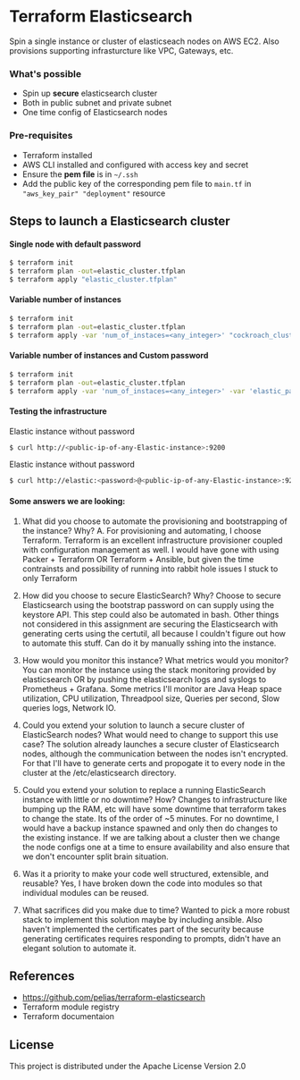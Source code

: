# Terraform Elasticsearch

Spin a single instance or cluster of elasticseach nodes on AWS EC2. Also provisions supporting infrasturcture like VPC, Gateways, etc.

### What's possible

  - Spin up **secure** elasticsearch cluster
  - Both in public subnet and private subnet
  - One time config of Elasticsearch nodes

### Pre-requisites

  - Terraform installed
  - AWS CLI installed and configured with access key and secret
  - Ensure the **pem file** is in `~/.ssh`
  - Add the public key of the corresponding pem file to `main.tf` in `"aws_key_pair" "deployment"` resource

## Steps to launch a Elasticsearch cluster

#### Single node with default password
```sh
$ terraform init
$ terraform plan -out=elastic_cluster.tfplan
$ terraform apply "elastic_cluster.tfplan"
```

#### Variable number of instances
```sh
$ terraform init
$ terraform plan -out=elastic_cluster.tfplan
$ terraform apply -var 'num_of_instaces=<any_integer>' "cockroach_cluster.tfplan"
```

#### Variable number of instances and Custom password
```sh
$ terraform init
$ terraform plan -out=elastic_cluster.tfplan
$ terraform apply -var 'num_of_instaces=<any_integer>' -var 'elastic_password=<any-string>' "cockroach_cluster.tfplan"
```

#### Testing the infrastructure

Elastic instance without password
```sh
$ curl http://<public-ip-of-any-Elastic-instance>:9200
```

Elastic instance without password
```sh
$ curl http://elastic:<password>@<public-ip-of-any-Elastic-instance>:9200
```
#### Some answers we are looking:
1. What did you choose to automate the provisioning and bootstrapping of the instance? Why?
A. For provisioning and automating, I choose Terraform. Terraform is an excellent infrastructure provisioner coupled with configuration management as well. I would have gone with using Packer + Terraform OR Terraform + Ansible, but given the time contrainsts and possibility of running into rabbit hole issues I stuck to only Terraform

2. How did you choose to secure ElasticSearch? Why?
Choose to secure Elasticsearch using the bootstrap password on can supply using the keystore API. This step could also be automated in bash. Other things not considered in this assignment are securing the Elasticsearch with generating certs using the certutil, all because I couldn't figure out how to automate this stuff. Can do it by manually sshing into the instance.

3. How would you monitor this instance? What metrics would you monitor?
You can monitor the instance using the stack monitoring provided by elasticsearch OR by pushing the elasticsearch logs and syslogs to Prometheus + Grafana. Some metrics I'll monitor are Java Heap space utilization, CPU utilization, Threadpool size, Queries per second, Slow queries logs, Network IO.

4. Could you extend your solution to launch a secure cluster of ElasticSearch nodes? What
would need to change to support this use case?
The solution already launches a secure cluster of Elasticsearch nodes, although the communication between the nodes isn't encrypted. For that I'll have to generate certs and propogate it to every node in the cluster at the /etc/elasticsearch directory.

5. Could you extend your solution to replace a running ElasticSearch instance with little or no
downtime? How?
Changes to infrastructure like bumping up the RAM, etc will have some downtime that terraform takes to change the state. Its of the order of ~5 minutes. For no downtime, I would have a backup instance spawned and only then do changes to the existing instance. If we are talking about a cluster then we change the node configs one at a time to ensure availability and also ensure that we don't encounter split brain situation.

6. Was it a priority to make your code well structured, extensible, and reusable?
Yes, I have broken down the code into modules so that individual modules can be reused.

7. What sacrifices did you make due to time?
Wanted to pick a more robust stack to implement this solution maybe by including ansible. Also haven't implemented the certificates part of the security because generating certificates requires responding to prompts, didn't have an elegant solution to automate it.

## References
- https://github.com/pelias/terraform-elasticsearch
- Terraform module registry
- Terraform documentaion

## License
This project is distributed under the Apache License Version 2.0